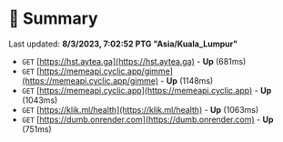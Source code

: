 # 📖 Summary
Last updated: **8/3/2023, 7:02:52 PTG "Asia/Kuala_Lumpur"**

- `GET` [https://hst.aytea.ga](https://hst.aytea.ga) - **Up** (681ms)
- `GET` [https://memeapi.cyclic.app/gimme](https://memeapi.cyclic.app/gimme) - **Up** (1148ms)
- `GET` [https://memeapi.cyclic.app](https://memeapi.cyclic.app) - **Up** (1043ms)
- `GET` [https://klik.ml/health](https://klik.ml/health) - **Up** (1063ms)
- `GET` [https://dumb.onrender.com](https://dumb.onrender.com) - **Up** (751ms)
